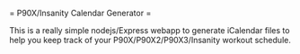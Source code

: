 = P90X/Insanity Calendar Generator =

This is a really simple nodejs/Express webapp to generate iCalendar files to help you keep track of your P90X/P90X2/P90X3/Insanity workout schedule.
